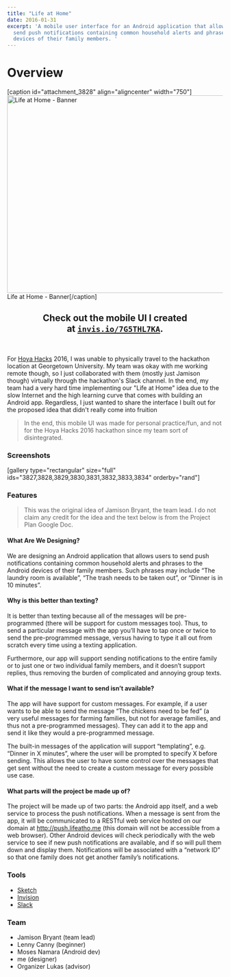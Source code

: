 ```yaml
---
title: "Life at Home"
date: 2016-01-31
excerpt: 'A mobile user interface for an Android application that allows users to
  send push notifications containing common household alerts and phrases to the Android
  devices of their family members. '
---
```

<p><!--more--></p>
<h1 id="overview">Overview</h1>
<p>[caption id="attachment_3828" align="aligncenter" width="750"]<a href="https://fvcproductions.files.wordpress.com/2016/01/banner.png" rel="attachment wp-att-3828"><img class="size-full wp-image-3828" src="https://fvcproductions.files.wordpress.com/2016/01/banner.png" alt="Life at Home - Banner" width="750" height="461" /></a> Life at Home - Banner[/caption]</p>
<h2 id="check-out-the-mobile-ui-i-created-at--a-href--https:--invis.io-7g5thl7ka--target--_blank---code-invis.io-7g5thl7ka--code---a-." style="text-align:center;">Check out the mobile UI I created at <a href="https://invis.io/7G5THL7KA" target="_blank"><code>invis.io/7G5THL7KA</code></a>.</h2>
<p>&nbsp;</p>
<p class="intro">For <a href="http://hoyahacks.com" target="_blank">Hoya Hacks</a> 2016, I was unable to physically travel to the hackathon location at Georgetown University. My team was okay with me working remote though, so I just collaborated with them (mostly just Jamison though) virtually through the hackathon's Slack channel. In the end, my team had a very hard time implementing our "Life at Home" idea due to the slow Internet and the high learning curve that comes with building an Android app. Regardless, I just wanted to share the interface I built out for the proposed idea that didn't really come into fruition</p>
<blockquote><p>In the end, this mobile UI was made for personal practice/fun, and not for the Hoya Hacks 2016 hackathon since my team sort of disintegrated.</p></blockquote>
<h3 id="screenshots">Screenshots</h3>
<p>[gallery type="rectangular" size="full" ids="3827,3828,3829,3830,3831,3832,3833,3834" orderby="rand"]</p>
<h3 id="features">Features</h3>
<blockquote><p>This was the original idea of Jamison Bryant, the team lead. I do not claim any credit for the idea and the text below is from the Project Plan Google Doc.</p></blockquote>
<h4 id="what-are-we-designing-">What Are We Designing?</h4>
<p>We are designing an Android application that allows users to send push notifications containing common household alerts and phrases to the Android devices of their family members. Such phrases may include “The laundry room is available”, “The trash needs to be taken out”, or “Dinner is in 10 minutes”.</p>
<h4 id="why-is-this-better-than-texting-">Why is this better than texting?</h4>
<p>It is better than texting because all of the messages will be pre-programmed (there will be support for custom messages too). Thus, to send a particular message with the app you’ll have to tap once or twice to send the pre-programmed message, versus having to type it all out from scratch every time using a texting application.</p>
<p>Furthermore, our app will support sending notifications to the entire family or to just one or two individual family members, and it doesn’t support replies, thus removing the burden of complicated and annoying group texts.</p>
<h4 id="what-if-the-message-i-want-to-send-isn-t-available-">What if the message I want to send isn’t available?</h4>
<p>The app will have support for custom messages. For example, if a user wants to be able to send the message “The chickens need to be fed” (a very useful messages for farming families, but not for average families, and thus not a pre-programmed messages). They can add it to the app and send it like they would a pre-programmed message.</p>
<p>The built-in messages of the application will support “templating”, e.g. “Dinner in X minutes”, where the user will be prompted to specify X before sending. This allows the user to have some control over the messages that get sent without the need to create a custom message for every possible use case.</p>
<h4 id="what-parts-will-the-project-be-made-up-of-">What parts will the project be made up of?</h4>
<p>The project will be made up of two parts: the Android app itself, and a web service to process the push notifications. When a message is sent from the app, it will be communicated to a RESTful web service hosted on our domain at <a href="http://push.lifeatho.me">http://push.lifeatho.me</a> (this domain will not be accessible from a web browser). Other Android devices will check periodically with the web service to see if new push notifications are available, and if so will pull them down and display them. Notifications will be associated with a “network ID” so that one family does not get another family’s notifications.</p>
<h3 id="tools">Tools</h3>
<ul>
<li><a href="http://sketchapp.com" target="_blank">Sketch</a></li>
<li><a href="http://www.invisionapp.com/" target="_blank">Invision</a></li>
<li><a href="http://slack.com" target="_blank">Slack</a></li>
</ul>
<h3 id="team">Team</h3>
<ul>
<li>Jamison Bryant (team lead)</li>
<li>Lenny Canny (beginner)</li>
<li>Moses Namara (Android dev)</li>
<li>me (designer)</li>
<li>Organizer Lukas (advisor)</li>
</ul>
